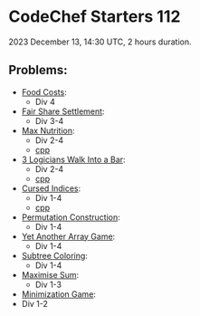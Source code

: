 # CodeChef Starters 112

2023 December 13, 14:30 UTC, 2 hours duration.

## Problems:

- [Food Costs](https://www.codechef.com/problems/FOODCOST):
  - Div 4
- [Fair Share Settlement](https://www.codechef.com/problems/FAIRSHARE):
  - Div 3-4
- [Max Nutrition](https://www.codechef.com/problems/NUTRITION):
  - Div 2-4
  - [cpp](nutrition.cpp)
- [3 Logicians Walk Into a Bar](https://www.codechef.com/problems/LOGICIAN):
  - Div 2-4
  - [cpp](logician.cpp)
- [Cursed Indices](https://www.codechef.com/problems/CURSED):
  - Div 1-4
  - [cpp](cursed.cpp)
- [Permutation Construction](https://www.codechef.com/problems/PERMUTATION_):
  - Div 1-4
- [Yet Another Array Game](https://www.codechef.com/problems/ARRAYGAME):
  - Div 1-4
- [Subtree Coloring](https://www.codechef.com/problems/COLORTREE):
  - Div 1-4
- [Maximise Sum](https://www.codechef.com/problems/MAXSUMOPS):
  - Div 1-3
- [Minimization Game](https://www.codechef.com/problems/SMOLLAST):
-   Div 1-2


